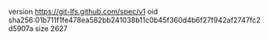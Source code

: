 version https://git-lfs.github.com/spec/v1
oid sha256:01b711f1fe478ea582bb241038b11c0b45f360d4b6f27f942af2747fc2d5907a
size 2627
